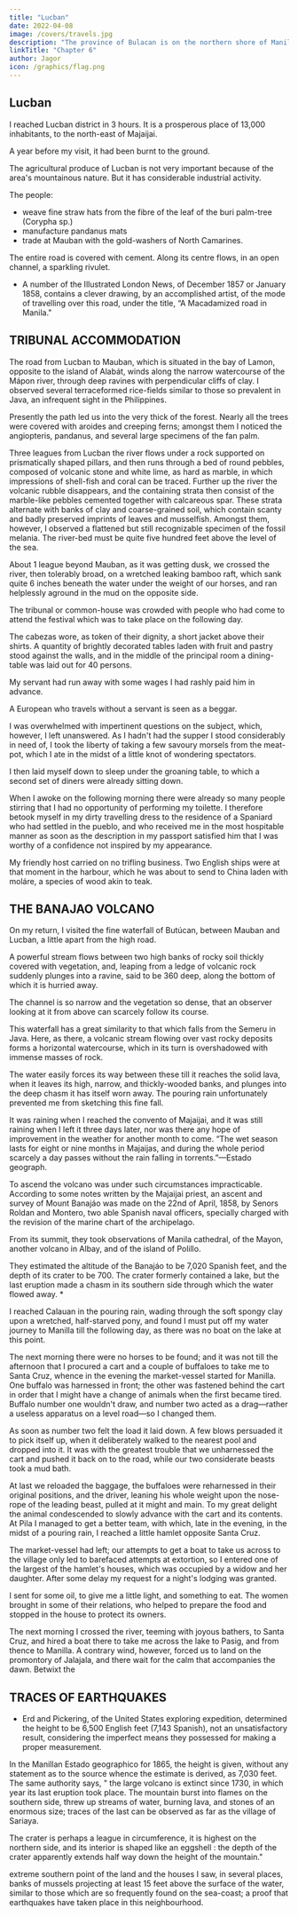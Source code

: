 ```yaml
---
title: "Lucban"
date: 2022-04-08
image: /covers/travels.jpg
description: "The province of Bulacan is on the northern shore of Manila Bay"
linkTitle: "Chapter 6"
author: Jagor
icon: /graphics/flag.png
---
```



## Lucban

I reached Lucban district in 3 hours. It is a prosperous place of 13,000 inhabitants, to the north-east of Majaijai.

A year before my visit, it had been burnt to the ground. 

The agricultural produce of Lucban is not very important because of the area's mountainous nature. But it has considerable industrial activity.

The people:
- weave fine straw hats from the fibre of the leaf of the buri palm-tree (Corypha sp.)
- manufacture pandanus mats
- trade at Mauban with the gold-washers of North Camarines. 

The entire road is covered with cement. Along its centre flows, in an open channel, a sparkling rivulet.

* A number of the Illustrated London News, of December 1857 or January 1858, contains a clever drawing, by an accomplished artist, of the mode of travelling over this road, under the title, “A Macadamized road in Manila."


## TRIBUNAL ACCOMMODATION

The road from Lucban to Mauban, which is situated in the bay of Lamon, opposite to the island of Alabát, winds along the narrow watercourse of the Mápon river, through deep ravines with perpendicular cliffs of clay. I observed several terraceformed rice-fields similar to those so prevalent in Java, an infrequent sight in the Philippines. 

Presently the path led us into the very thick of the forest. Nearly all the trees were covered with aroides and creeping ferns; amongst them I noticed the angiopteris, pandanus, and several large specimens of the fan palm.

Three leagues from Lucban the river flows under a rock supported on prismatically shaped pillars, and then runs through a bed of round pebbles, composed of volcanic stone and white lime, as hard as marble, in which impressions of shell-fish and coral can be traced. Further up the river the volcanic rubble disappears, and the containing strata then consist of the marble-like pebbles cemented together with calcareous spar. These strata alternate with banks of clay and coarse-grained soil, which contain scanty and badly preserved imprints of leaves and musselfish. Amongst them, however, I observed a flattened but still recognizable specimen of the fossil melania. The river-bed must be quite five hundred feet above the level of the sea.

About 1 league beyond Mauban, as it was getting dusk, we crossed the river, then tolerably broad, on a wretched leaking bamboo raft, which sank quite 6 inches beneath the water under the weight of our horses, and ran helplessly aground in the mud on the opposite side.

The tribunal or common-house was crowded with people who had come to attend the festival which was to take place on the following day. 

The cabezas wore, as token of their dignity, a short jacket above their shirts. A quantity of brightly decorated tables laden with fruit and pastry stood against the walls, and in the middle of the principal room a dining-table was laid out for 40 persons.


My servant had run away with some wages I had rashly paid him in advance. 

A European who travels without a servant is seen as a beggar.

I was overwhelmed with impertinent questions on the subject, which, however, I left unanswered. As I hadn't had the supper I stood considerably in need of, I took the liberty of taking a few savoury morsels from the meat-pot, which I ate in the midst of a little knot of wondering spectators. 

I then laid myself down to sleep under the groaning table, to which a second set of diners were already sitting down. 

When I awoke on the following morning there were already so many people stirring that I had no opportunity of performing my toilette. I therefore betook myself in my dirty travelling dress to the residence of a Spaniard who had settled in the pueblo, and who received me in the most hospitable manner as soon as the description in my passport satisfied him that I was worthy of a confidence not inspired by my appearance.

My friendly host carried on no trifling business. Two English ships were at that moment in the harbour, which he was about to send to China laden with moláre, a species of wood akin to teak.


## THE BANAJAO VOLCANO


On my return, I visited the fine waterfall of Butúcan, between Mauban and Lucban, a little apart from the high road. 

A powerful stream flows between two high banks of rocky soil thickly covered with vegetation, and, leaping from a ledge of volcanic rock suddenly plunges into a ravine, said to be 360 deep, along the bottom of which it is hurried away. 

The channel is so narrow and the vegetation so dense, that an observer looking at it from above can scarcely follow its course. 

This waterfall has a great similarity to that which falls from the Semeru in Java. Here, as there, a volcanic stream flowing over vast rocky deposits forms a horizontal watercourse, which in its turn is overshadowed with immense masses of rock. 

The water easily forces its way between these till it reaches the solid lava, when it leaves its high, narrow, and thickly-wooded banks, and plunges into the deep chasm it has itself worn away. The pouring rain unfortunately prevented me from sketching this fine fall. 

It was raining when I reached the convento of Majaijai, and it was still raining when I left it three days later, nor was there any hope of improvement in the weather for another month to come. “The wet season lasts for eight or nine months in Majaijas, and during the whole period scarcely a day passes without the rain falling in torrents.”—Estado geograph.

To ascend the volcano was under such circumstances impracticable. According to some notes written by the Majaijai priest, an ascent and survey of Mount Banajáo was made on the 22nd of April, 1858, by Senors Roldan and Montero, two able Spanish naval officers, specially charged with the revision of the marine chart of the archipelago. 

From its summit, they took observations of Manila cathedral, of the Mayon, another volcano in Albay, and of the island of Polillo. 

They estimated the altitude of the Banajáo to be 7,020 Spanish feet, and the depth of its crater to be 700. The crater formerly contained a lake, but the last eruption made a chasm in its southern side through which the water flowed away. *

I reached Calauan in the pouring rain, wading through the soft spongy clay upon a wretched, half-starved pony, and found I must put off my water journey to Manilla till the following day, as there was no boat on the lake at this point. 

The next morning there were no horses to be found; and it was not till the afternoon that I procured a cart and a couple of buffaloes to take me to Santa Cruz, whence in the evening the market-vessel started for Manilla. One buffalo was harnessed in front; the other was fastened behind the cart in order that I might have a change of animals when the first became tired. Buffalo number one wouldn't draw, and number two acted as a drag—rather a useless apparatus on a level road—so I changed them. 

As soon as number two felt the load it laid down. A few blows persuaded it to pick itself up, when it deliberately walked to the nearest pool and dropped into it. It was with the greatest trouble that we unharnessed the cart and pushed it back on to the road, while our two considerate beasts took a mud bath. 

At last we reloaded the baggage, the buffaloes were reharnessed in their original positions, and the driver, leaning his whole weight upon the nose-rope of the leading beast, pulled at it might and main. To my great delight the animal condescended to slowly advance with the cart and its contents. At Pila I managed to get a better team, with which, late in the evening, in the midst of a pouring rain, I reached a little hamlet opposite Santa Cruz. 

The market-vessel had left; our attempts to get a boat to take us across to the village only led to barefaced attempts at extortion, so I entered one of the largest of the hamlet's houses, which was occupied by a widow and her daughter. After some delay my request for a night's lodging was granted. 

I sent for some oil, to give me a little light, and something to eat. The women brought in some of their relations, who helped to prepare the food and stopped in the house to protect its owners. 

The next morning I crossed the river, teeming with joyous bathers, to Santa Cruz, and hired a boat there to take me across the lake to Pasig, and from thence to Manilla. A contrary wind, however, forced us to land on the promontory of Jalajala, and there wait for the calm that accompanies the dawn. Betwixt the 


## TRACES OF EARTHQUAKES

* Erd and Pickering, of the United States exploring expedition, determined the height to be 6,500 English feet (7,143 Spanish), not an unsatisfactory result, considering the imperfect means they possessed for making a proper measurement. 

In the Manillan Estado geographico for 1865, the height is given, without any statement as to the source whence the estimate is derived, as 7,030 feet. The same authority says, " the large volcano is extinct since 1730, in which year its last eruption took place. The mountain burst into flames on the southern side, threw up streams of water, burning lava, and stones of an enormous size; traces of the last can be observed as far as the village of Sariaya.

The crater is perhaps a league in circumference, it is highest on the northern side, and its interior is shaped like an eggshell : the depth of the crater apparently extends half way down the height of the mountain."

extreme southern point of the land and the houses I saw, in several places, banks of mussels projecting at least 15 feet above the surface of the water, similar to those which are so frequently found on the sea-coast; a proof that earthquakes have taken place in this neighbourhood.
